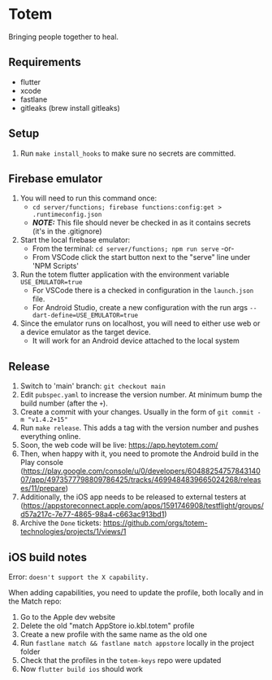 # Totem
Bringing people together to heal.

## Requirements
- flutter
- xcode
- fastlane
- gitleaks (brew install gitleaks)

## Setup
1. Run `make install_hooks` to make sure no secrets are committed.

## Firebase emulator

1. You will need to run this command once:
   - `cd server/functions; firebase functions:config:get > .runtimeconfig.json`
   - ***NOTE:*** This file should never be checked in as it contains secrets (it's in the .gitignore)
2. Start the local firebase emulator:
   - From the terminal: `cd server/functions; npm run serve`
   -or-
   - From VSCode click the start button next to the "serve" line under 'NPM Scripts'
3. Run the totem flutter application with the environment variable `USE_EMULATOR=true`
   - For VSCode there is a checked in configuration in the `launch.json` file.
   - For Android Studio, create a new configuration with the run args `--dart-define=USE_EMULATOR=true`
4. Since the emulator runs on localhost, you will need to either use web or a device emulator as the target device.
   - It will work for an Android device attached to the local system

## Release

1. Switch to 'main' branch: `git checkout main`
1. Edit `pubspec.yaml` to increase the version number. At minimum bump the build number (after the `+`).
1. Create a commit with your changes. Usually in the form of `git commit -m "v1.4.2+15"`
1. Run `make release`. This adds a tag with the version number and pushes everything online.
1. Soon, the web code will be live: https://app.heytotem.com/
1. Then, when happy with it, you need to promote the Android build in the Play console (https://play.google.com/console/u/0/developers/6048825475784314007/app/4973577798809786425/tracks/4699484839665024268/releases/11/prepare)
1. Additionally, the iOS app needs to be released to external testers at (https://appstoreconnect.apple.com/apps/1591746908/testflight/groups/d57a217c-7e77-4865-98a4-c663ac913bd1)
1. Archive the `Done` tickets: https://github.com/orgs/totem-technologies/projects/1/views/1

## iOS build notes

Error: `doesn't support the X capability.`

When adding capabilities, you need to update the profile, both locally and in the Match repo:

1. Go to the Apple dev website
1. Delete the old "match AppStore io.kbl.totem" profile
1. Create a new profile with the same name as the old one
1. Run `fastlane match && fastlane match appstore` locally in the project folder
1. Check that the profiles in the `totem-keys` repo were updated
1. Now `flutter build ios` should work